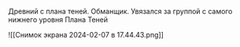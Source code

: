 
Древний с плана теней. Обманщик. Увязался за группой с самого нижнего уровня Плана Теней

![[Снимок экрана 2024-02-07 в 17.44.43.png]]